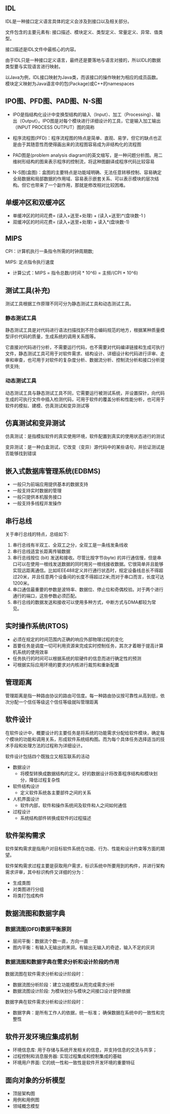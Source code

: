 ## IDL

IDL是一种接口定义语言具体的定义会涉及到接口以及相关部分。

文件包含的主要元素有: 接口描述、模块定义、类型定义、常量定义、异常、值类型。

接口描述是IDL文件中最核心的内容。

由于IDL只是一种接口定义语言，最终还是要落地与语言对接的，所以IDL的数据类型要与实现语言进行映射。

以Java为例，IDL接口映射为Java类，而该接口的操作映射为相应的成员函数。模块定义映射为Java语言中的包(Package)或C++的namespaces

## IPO图、PFD图、PAD图、N-S图

- IPO是指结构化设计中变换型结构的输入（Input）、加工（Processing）、输出（Output）。IPO图是对每个模块进行详细设计的工具，它是输入加工输出（INPUT PROCESS OUTPUT）图的简称

- 程序流程图(PFD)：程序流程图的特点是简单、直观、易学，但它的缺点也正是由于其随意性而使得画出来的流程图容易成为非结构化的流程图

- PAD图是(problem analysis diagram)的英文缩写，是一种问题分析图。用二维树形结构的图来表示程序的控制流，将这种图翻译成程序代码比较容易

- N-S图(盒图)：盒图的主要特点是功能域明确、无法任意转移控制、容易确定全局数据和局部数据的作用域、容易表示嵌套关系、可以表示模块的层次结构。但它也带来了一个副作用，那就是修改相对比较困难。

## 单缓冲区和双缓冲区

- 单缓冲区的时间花费= (读入+送至+处理)  +  (读入+送至)*(盘块数-1 )
- 双缓冲区的时间花费= (读入+送至+处理)  +  读入*(盘块数-1)

## MIPS

CPI：计算机执行一条指令所需的时钟周期数;

MIPS: 定点指令执行速度
- 计算公式：MIPS = 指令总数/(时间 * 10^6) = 主频/(CPI * 10^6)

## 测试工具(补充)

测试工具根据工作原理不同可分为静态测试工具和动态测试工具。

### 静态测试工具

静态测试工具是对代码进行语法扫描找到不符合编码规范的地方，根据某种质量模型评价代码的质量，生成系统的调用关系图等。

它直接对代码进行分析，不需要运行代码，也不需要对代码编译链接和生成可执行文件，静态测试工具可用于对软件需求、结构设计、详细设计和代码进行评审、走审和审查，也可用于对软件的复杂度分析、数据流分析、控制流分析和接口分析提供支持;

### 动态测试工具

动态测试工具与静态测试工具不同，它需要运行被测试系统，并设置探针，向代码生成的可执行文件中插入检测代码，可用于软件的覆盖分析和性能分析，也可用于软件的模拟、建模、仿真测试和变异测试等

## 仿真测试和变异测试

仿真测试：是指模拟软件的真实使用环境，软件配置到真实的使用状态进行的测试

变异测试：是一种白盒测试，它改变（变异）源代码中的某些语句，并验证测试是否能够找到错误

## 嵌入式数据库管理系统(EDBMS)

- 一般只为前端应用提供基本的数据支持
- 一般支持实时数据的管理
- 一般只提供本机服务接口
- 一般支持多线程并发操作

## 串行总线

关于串行总线的特点，总结如下:
1. 串行总线有半双工、全双工之分，全双工是一条线发条线收
2. 串行总线适宜长距离传输数据
3. 串行总线按位 (bit) 发送和接收。尽管比按字节(byte) 的并行通信慢，但是串口可以在使用一根线发送数据的同时用另一根线接收数据。它很简单并且能够实现远距离通信。比如IEEE488定义并行通行状态时，规定设备线总长不得超过20米，并且任意两个设备间的长度不得超过2米;而对于串口而言，长度可达1200米。
4. 串口通信最重要的参数是波特率、数据位、停止位和奇偶校验。对于两个进行通行的端口，这些参数必须匹配。
5. 串行总线的数据发送和接收可以使用多种方式，中断方式与DMA都较为常见。


## 实时操作系统(RTOS)

- 必须在规定的时间范围内正确的响应外部物理过程的变化
- 首要任务是调度一切可利用资源来完成实时控制任务，其次才着眼于提高计算机系统的使用效率
- 任务执行的时间可以根据系统的软硬件的信息而进行确定性的预测
- 可根据实际应用环境的要求对内核进行裁剪和重新配置

## 管理距离

管理距离是指一种路由协议的路由可信度。每一种路由协议按可靠性从高到低，依次分配一个信任等级这个信任等级就叫管理距离

## 软件设计

在软件设计中，概要设计的主要任务是将系统的功能需求分配给软件模块，确定每个模块的功能和调用关系，形成软件系统结构图。而为每个具体任务选择适当的技术手段和处理方法的过程称为详细设计。

软件设计包括四个既独立又相互联系的活动
- 数据设计
  - 将模型转换成数据结构的定义。好的数据设计将改善程序结构和模块划分，降低过程复杂性
- 软件结构设计
  - 定义软件系统各主要部件之间的关系
- 人机界面设计
  - 软件内部，软件和操作系统间及软件和人之间如何通信
- 过程设计
  - 系统结构部件转换成软件的过程描述

## 软件架构需求

软件架构需求是指用户对目标软件系统在功能、行为、性能和设计约束等方面的期望。

软件架构需求过程主要是获取用户需求，标识系统中所要用到的构件，并进行架构需求评审，其中标识构件又详细的分为：
- 生成类图
- 对类图进行分组
- 将类打包成构件

## 数据流图和数据字典

### 数据流图(DFD)数据平衡原则

- 层间平衡：数据流个数一直，方向一直
- 图内平衡：有输入无输出的黑洞，有输出无输入的奇迹，输入不足的灰洞

### 数据流图和数据字典在需求分析和设计阶段的作用

数据流图在软件需求分析和设计阶段时：
- 数据流图分析阶段：建立功能模型从而完成需求分析
- 数据流图设计阶段: 为模块划分与模块之间接口设计提供依据

数据字典在软件需求分析和设计阶段时：
- 数据字典：是所有工作人的依据，统一标准； 确保数据在系统中的一致性和完整性

## 软件开发环境应集成机制

- 环境信息库: 用于存储与系统开发相关的信息，并支持信息的交流与共享；
- 过程控制和消息服务器: 实现过程集成和控制集成的基础
- 环境用户界面: 它的统一性和一致性是软件开发环境的重要特征

## 面向对象的分析模型

- 顶层架构图
- 用例和用例图
- 领域概念模型